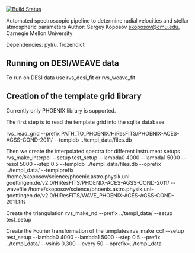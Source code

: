 [![Build Status](https://travis-ci.org/segasai/rvspecfit.svg?branch=master)](https://travis-ci.org/segasai/rvspecfit)

Automated spectroscopic pipeline to determine radial velocities and 
stellar atmospheric parameters
Author: Sergey Koposov skoposov@cmu.edu, Carnegie Mellon University

Dependencies: 
pylru, frozendict

##  Running on DESI/WEAVE data

To run on DESI data use rvs_desi_fit or rvs_weave_fit

## Creation of the template grid library 
Currently only PHOENIX library is supported. 

The first step is to read the template grid into the sqlite database

rvs_read_grid --prefix PATH_TO_PHOENIX/HiResFITS/PHOENIX-ACES-AGSS-COND-2011/  --templdb ../templ_data/files.db

Then we create the interpolated spectra for different instrument setups
rvs_make_interpol --setup test_setup --lambda0 4000 --lambda1 5000 --resol 5000 --step 0.5 --templdb ../templ_data/files.db --oprefix ../templ_data/ --templprefix /home/skoposov/science/phoenix.astro.physik.uni-goettingen.de/v2.0/HiResFITS/PHOENIX-ACES-AGSS-COND-2011/ --wavefile /home/skoposov/science/phoenix.astro.physik.uni-goettingen.de/v2.0/HiResFITS/WAVE_PHOENIX-ACES-AGSS-COND-2011.fits

Create the triangulation
rvs_make_nd  --prefix ../templ_data/ --setup test_setup

Create the Fourier transformation of the templates
rvs_make_ccf --setup test_setup --lambda0 4000 --lambda1 5000 --step 0.5 --prefix ../templ_data/ --vsinis 0,300 --every 50 --oprefix=../templ_data
